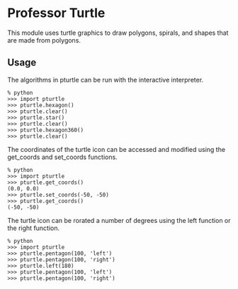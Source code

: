 # Professor Turtle

This module uses turtle graphics to draw polygons, spirals, and shapes that are made from polygons.

## Usage

The algorithms in pturtle can be run with the interactive interpreter.

    % python
    >>> import pturtle
    >>> pturtle.hexagon()
    >>> pturtle.clear()
    >>> pturtle.star()
    >>> pturtle.clear()
    >>> pturtle.hexagon360()
    >>> pturtle.clear()

The coordinates of the turtle icon can be accessed and modified using the get_coords and set_coords functions.

    % python
    >>> import pturtle
    >>> pturtle.get_coords()
    (0.0, 0.0)
    >>> pturtle.set_coords(-50, -50)
    >>> pturtle.get_coords()
    (-50, -50)

The turtle icon can be rorated a number of degrees using the left function or the right function.

    % python
    >>> import pturtle
    >>> pturtle.pentagon(100, 'left')
    >>> pturtle.pentagon(100, 'right')
    >>> pturtle.left(180)
    >>> pturtle.pentagon(100, 'left')
    >>> pturtle.pentagon(100, 'right')